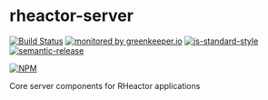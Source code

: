 # rheactor-server

[![Build Status](https://travis-ci.org/ResourcefulHumans/rheactor-server.svg?branch=master)](https://travis-ci.org/ResourcefulHumans/rheactor-server)
[![monitored by greenkeeper.io](https://img.shields.io/badge/greenkeeper.io-monitored-brightgreen.svg)](http://greenkeeper.io/) 
[![js-standard-style](https://img.shields.io/badge/code%20style-standard-brightgreen.svg)](http://standardjs.com/)
[![semantic-release](https://img.shields.io/badge/semver-semantic%20release-e10079.svg)](https://github.com/semantic-release/semantic-release)

[![NPM](https://nodei.co/npm/rheactor-server.png?downloads=true&downloadRank=true&stars=true)](https://nodei.co/npm/rheactor-server/)

Core server components for RHeactor applications

